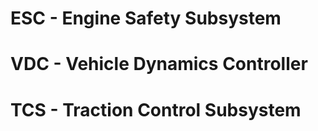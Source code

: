 # ESC - Engine Safety Subsystem
# VDC - Vehicle Dynamics Controller
# TCS - Traction Control Subsystem
